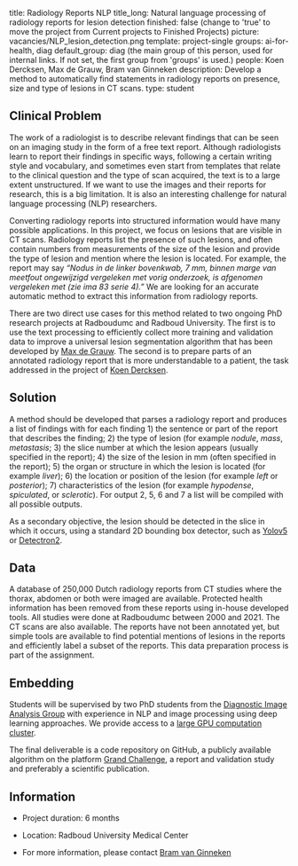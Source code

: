 title: Radiology Reports NLP
title_long: Natural language processing of radiology reports for lesion detection 
finished: false (change to 'true' to move the project from Current projects to Finished Projects)
picture: vacancies/NLP_lesion_detection.png
template: project-single
groups: ai-for-health, diag 
default_group: diag (the main group of this person, used for internal links. If not set, the first group from 'groups' is used.)
people: Koen Dercksen, Max de Grauw, Bram van Ginneken
description: Develop a method to automatically find statements in radiology reports on presence, size and type of lesions in CT scans. 
type: student

## Clinical Problem 

The work of a radiologist is to describe relevant findings that can be seen on an imaging study in the form of a free text report. Although radiologists learn to report their findings in specific ways, following a certain writing style and vocabulary, and sometimes even start from templates that relate to the clinical question and the type of scan acquired, the text is to a large extent unstructured. If we want to use the images and their reports for research, this is a big limitation. It is also an interesting challenge for natural language processing (NLP) researchers.  

Converting radiology reports into structured information would have many possible applications. In this project, we focus on lesions that are visible in CT scans. Radiology reports list the presence of such lesions, and often contain numbers from measurements of the size of the lesion and provide the type of lesion and mention where the lesion is located. For example, the report may say *“Nodus in de linker bovenkwab, 7 mm, binnen marge van meetfout ongewijzigd vergeleken met vorig onderzoek, is afgenomen vergeleken met <DATE> (zie ima 83 serie 4).”* We are looking for an accurate automatic method to extract this information from radiology reports.  

There are two direct use cases for this method related to two ongoing PhD research projects at Radboudumc and Radboud University. The first is to use the text processing to efficiently collect more training and validation data to improve a universal lesion segmentation algorithm that has been developed by [Max de Grauw]( https://www.diagnijmegen.nl/people/max-de-grauw/). The second is to prepare parts of an annotated radiology report that is more understandable to a patient, the task addressed in the project of [Koen Dercksen]( https://www.diagnijmegen.nl/projects/mihracle/).   

 

## Solution 

A method should be developed that parses a radiology report and produces a list of findings with for each finding 1) the sentence or part of the report that describes the finding; 2) the type of lesion (for example *nodule*, *mass*, *metastasis*; 3) the slice number at which the lesion appears (usually specified in the report); 4) the size of the lesion in mm (often specified in the report); 5) the organ or structure in which the lesion is located (for example *liver*); 6) the location or position of the lesion (for example *left* or *posterior*); 7) characteristics of the lesion (for example *hypodense*, *spiculated*, or *sclerotic*). For output 2, 5, 6 and 7 a list will be compiled with all possible outputs.  

As a secondary objective, the lesion should be detected in the slice in which it occurs, using a standard 2D bounding box detector, such as [Yolov5]( https://github.com/ultralytics/yolov5) or [Detectron2]( https://github.com/facebookresearch/detectron2).  

 

## Data 

A database of 250,000 Dutch radiology reports from CT studies where the thorax, abdomen or both were imaged are available. Protected health information has been removed from these reports using in-house developed tools. All studies were done at Radboudumc between 2000 and 2021. The CT scans are also available. The reports have not been annotated yet, but simple tools are available to find potential mentions of lesions in the reports and efficiently label a subset of the reports. This data preparation process is part of the assignment.  

 

## Embedding 

Students will be supervised by two PhD students from the [Diagnostic Image Analysis Group](https://www.diagnijmegen.nl/) with experience in NLP and image processing using deep learning approaches. We provide access to a [large GPU computation cluster](https://rtc.diagnijmegen.nl/software/sol/).  

The final deliverable is a code repository on GitHub, a publicly available algorithm on the platform [Grand Challenge](https://grand-challenge.org), a report and validation study and preferably a scientific publication. 



## Information 

- Project duration: 6 months 

- Location: Radboud University Medical Center 

- For more information, please contact [Bram van Ginneken](mailto:bram.vanginneken@radboudumc.nl) 
